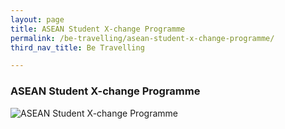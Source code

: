 ```yaml
---
layout: page
title: ASEAN Student X-change Programme
permalink: /be-travelling/asean-student-x-change-programme/
third_nav_title: Be Travelling

---
```

### ASEAN Student X-change Programme ###
![ASEAN Student X-change Programme]({{site.baseurl}}/images/BeTravelling-ASEAN_Student_Exchange.png)